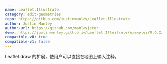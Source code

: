```yaml
---
name: Leaflet.Illustrate
category: edit-geometries
repo: https://github.com/justinmanley/Leaflet.Illustrate
author: Justin Manley
author-url: https://github.com/manleyjster
demo: https://justinmanley.github.io/Leaflet.Illustrate/examples/0.0.2/simple/
compatible-v0: true
compatible-v1: false
---
```


Leaflet.draw 的扩展，使用户可以直接在地图上输入注释。
